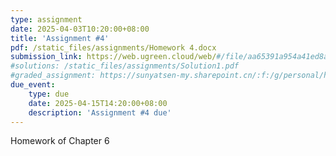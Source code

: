 ```yaml
---
type: assignment
date: 2025-04-03T10:20:00+08:00
title: 'Assignment #4'
pdf: /static_files/assignments/Homework 4.docx
submission_link: https://web.ugreen.cloud/web/#/file/aa65391a954a41ed8a899e7ca9bf591f
#solutions: /static_files/assignments/Solution1.pdf
#graded_assignment: https://sunyatsen-my.sharepoint.cn/:f:/g/personal/huangqy89_ms_sysu_edu_cn/En6Hv-MsAVBAryv6Gc__N3kBPoV_gh0fH4_g4vEhm6Qj4Q?e=IsSSZE
due_event: 
    type: due
    date: 2025-04-15T14:20:00+08:00
    description: 'Assignment #4 due'
---
```

Homework of Chapter 6
